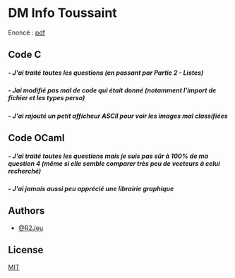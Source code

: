 
# DM Info Toussaint

Enoncé : [pdf](énoncé.pdf)
## Code C

##### - J'ai traité toutes les questions (en passant par Partie 2 - Listes)
##### - Jai modifié pas mal de code qui était donné (notamment l'import de fichier et les types perso)
##### - J'ai rajouté un petit afficheur ASCII pour voir les images mal classifiées

## Code OCaml

##### - J'ai traité toutes les questions mais je suis pas sûr à 100% de ma question 4 (même si elle semble comparer très peu de vecteurs à celui recherché)
##### - J'ai jamais aussi peu apprécié une librairie graphique
## Authors

- [@R2Jeu](https://github.com/R2Jeu-prive)


## License

[MIT](https://choosealicense.com/licenses/mit/)

